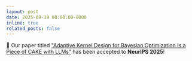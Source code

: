 ```yaml
---
layout: post
date: 2025-09-19 00:00:00-0000
inline: true
related_posts: false
---
```


🎉 Our paper titled ["Adaptive Kernel Design for Bayesian Optimization Is a Piece of CAKE with LLMs"](https://arxiv.org/abs/2509.17998) has been accepted to **NeurIPS 2025**!